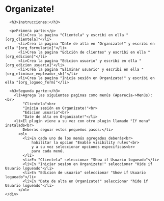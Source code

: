 <h1>Organizate!</h1>

      <h3>Instrucciones:</h3>

      <p>Primera parte:</p>
          <li>Crea la pagina "Clientela" y escribi en ella "[org_clientela]"</li>
          <li>Crea la pagina "Date de alta en ‘Organizate!" y escribi en ella "[org_formulario]"</li>
          <li>Crea la pagina "Edición de clientes" y escribi en ella "[org_edicion]"</li>
          <li>Crea la pagina "Edicion usuario" y escribi en ella "[org_edicion_usuario]"</li>
          <li>Crea la pagina "Eliminar usuario" y escribi en ella "[org_eliminar_empleador_sh]"</li>
          <li>Crea la pagina "Inicia sesión en Organizate!" y escribi en ella "[org_logueo_form]"</li>

      <h3>Segunda parte:</h3>
        <li>Agrega las siguientes paginas como menús (Aparecia->Menús):<br>
            "Clientela"<br>
            "Inicia sesión en Organizate!"<br>
            "Edicion usuario"<br>
            "Date de alta en Organizate!"</li>
        <li>El plugin viene a su vez con otro plugin llamado "If menu" instalado<br>
            Deberas seguir estos pequeños pasos:</li>
          <ol>
            <li>En cada uno de los menús agregados deberás<br>
                habilitar la opcion "Enable visibility rules"<br>
                y a su vez seleccionar opciones especificas<br>
                para cada menú.
            </li>
            <li>En "Clientela" seleccionar "Show if Usuario logueado"</li>
            <li>En "Iniciar sesion en Organizate!" seleccionar "Hide if Usuario logueado"</li>
            <li>En "Edicion de usuario" seleccionar "Show if Usuario logueado"</li>
            <li>En "Date de alta en Organizate!" seleccionar "hide if Usuario logueado"</li>
          </ol>
    </div>
